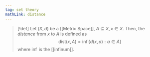 ```yaml
---
tag: set theory
mathLink: distance
---
```

>[!def]
>Let $(X, d)$ be a [[Metric Space]], $A\subseteq X,x\in X$. Then, the *distance* from $x$ to $A$ is defined as 
>$$\text{dist}(x,A)=\inf \{d(x,a):a\in A\}$$
>where $\inf$ is the [[infinum]]. 


